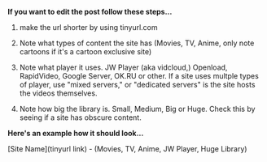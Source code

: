 **If you want to edit the post follow these steps...**

1. make the url shorter by using tinyurl.com

2. Note what types of content the site has (Movies, TV, Anime, only note cartoons if it's a cartoon exclusive site) 

3. Note what player it uses. JW Player (aka vidcloud,) Openload, RapidVideo, Google Server, OK.RU or other. If a site uses multple types of player, use "mixed servers," or "dedicated servers" is the site hosts the videos themselves. 

4. Note how big the library is. Small, Medium, Big or Huge. Check this by seeing if a site has obscure content. 

**Here's an example how it should look...** 

[Site Name](tinyurl link) - (Movies, TV, Anime, JW Player, Huge Library)
